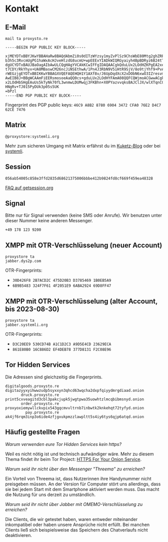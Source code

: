 # Kontakt

## E-Mail

<code>mail <span class="ritole">ta</span> proxysto.re</code>

```
-----BEGIN PGP PUBLIC KEY BLOCK-----

xjMEYDTxBBYJKwYBBAHaRw8BAQdAbmZi0s0dITzWYzsy1myZvPlSz9ChsWbE80Mtg2ghZRPNHXBy
b3h5c3RvcmUgPG1haWxAcHJveHlzdG8ucmU+wpEEExYIADkWIQRGyaiyh4BpBDRyz6B24tTHYs50
dgUCYDTxBAUJBaOagAIbAwULCQgHAgYVCAkKCwIFFgIDAQAACgkQduLUx2LOdHZKPgEA2xeeqmRW
t7CDY/RkYhyx+UA8MBaswCM26ncJiNSEthwA/1Pn4J3RbN9V5iHtR9SjV/8o9tjYhf9+PvANTmwp
rWEGzjgEYDTxBBIKKwYBBAGXVQEFAQEHQH1Y1AXf8v/J6UpDqdXcX2xDObN6xwO3IZresvmd8Bdh
AwEIB8J+BBgWCAAmFiEERsmosoeAaQQ0cs+gduLUx2LOdHYFAmA08QQFCQWjmoACGwwACgkQduLU
x2LOdHbSHgEAuUs5kTyNk70fL3wnmwLDUMwqj3FKBhn+X0PYazvvqksBAJClJX/wlXTqnC0Alp60
HNgRv+TJ015PyDUk3p05s5UK
=bPzl
-----END PGP PUBLIC KEY BLOCK-----
```

Fingerprint des PGP public keys: `46C9 A8B2 8780 6904 3472 CFA0 76E2 D4C7 62CE 7476`

## Matrix

`@proxystore:systemli.org`

Mehr zum sicheren Umgang mit Matrix erfährst du im [Kuketz-Blog](https://www.kuketz-blog.de/element-messaging-ueber-die-matrix-messenger-teil7/) oder bei [systemli](https://www.systemli.org/service/matrix/).

## Session

`056ab54005c858e3ffd2835d68621375006bbbe412b9824fd8cf669f459ea48328`

[FAQ auf getsession.org](https://getsession.org/faq/)

## Signal

Bitte nur für Signal verwenden (keine SMS oder Anrufe). Wir benutzen unter dieser Nummer keine anderen Messenger.

`+49 178 123 9200`

## XMPP mit OTR-Verschlüsselung (neuer Account)

<code>proxystore <span class="ritole">ta</span> jabber.dys2p.com</code>

OTR-Fingerprints:

* `30D426F8 2B7ACD2C 475D20B3 D3785469 1B0EB5A9`
* `6B9B5483 324F7F61 4F2051E9 6ABA2924 69D8FF47`

## XMPP mit OTR-Verschlüsselung (alter Account, bis 2023-08-30)

<code>proxystore <span class="ritole">ta</span> jabber.systemli.org</code>

OTR-Fingerprints:

* `D3C20EE9 530CD74B A1C1D2C3 A9D5E4CD 23629ECA`
* `861E80B0 16C886D2 EF4DEB78 377D8131 F2C08E96`

## Tor Hidden Services

Die Adressen sind gleichzeitig die Fingerprints.

```
digitalgoods.proxysto.re digitazyyxyihwwzudp5syxxyn3qhcd63wqcha2dxpfqiyydmrgdiaad.onion
       druck.proxysto.re print5cxveagitd3cbl3pakcjupk5jwgtpwa35uowhtzlmcqbibmsnyd.onion
       order.proxysto.re proxyoxiemywllckvpix543gqcmvvltrnb7inbwtk2knkehqt72tyfyd.onion
         pay.proxysto.re ak4jf6rqm3inp3o6ide4zfjgxukpmzzlawpltt5s4iy6tys6qjp6atqd.onion
```

## Häufig gestellte Fragen

_Warum verwenden eure Tor Hidden Services kein https?_

Weil es nicht nötig ist und technisch aufwändiger wäre. Mehr zu diesem Thema findet ihr beim Tor Project: [HTTPS For Your Onion Service](https://community.torproject.org/onion-services/advanced/https/).

_Warum seid ihr nicht über den Messenger "Threema" zu erreichen?_

Ein Vorteil von Threema ist, dass Nutzerinnen ihre Handynummer nicht preisgeben müssen. An der Version für Computer stört uns allerdings, dass sie bei jedem Start mit dem Smartphone aktiviert werden muss. Das macht die Nutzung für uns derzeit zu umständlich.

_Warum seid ihr nicht über Jabber mit OMEMO-Verschlüsselung zu erreichen?_

Die Clients, die wir getestet haben, waren entweder miteinander inkompatibel oder haben unsere Ansprüche nicht erfüllt. Bei manchen Clients ließ sich beispielsweise das Speichern des Chatverlaufs nicht deaktivieren.
